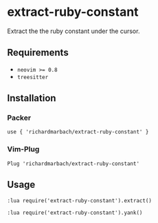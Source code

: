 # extract-ruby-constant

Extract the the ruby constant under the cursor.

## Requirements

- `neovim >= 0.8`
- `treesitter`

## Installation

### Packer

`use { 'richardmarbach/extract-ruby-constant' }`

### Vim-Plug

`Plug 'richardmarbach/extract-ruby-constant'`

## Usage

`:lua require('extract-ruby-constant').extract()`

`:lua require('extract-ruby-constant').yank()`
